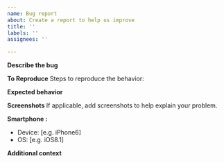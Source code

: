 ```yaml
---
name: Bug report
about: Create a report to help us improve
title: ''
labels: ''
assignees: ''

---
```


**Describe the bug**
<!-- A clear and concise description of what the bug is.-->

**To Reproduce**
Steps to reproduce the behavior:
<!-- 
Example: 
1. Go to '...'
2. Click on '....'
3. Scroll down to '....'
4. See error
-->

**Expected behavior**
<!-- A clear and concise description of what you expected to happen.-->

**Screenshots**
If applicable, add screenshots to help explain your problem.

**Smartphone :** <!-- Please complete the following information about your device. -->
 - Device: [e.g. iPhone6]
 - OS: [e.g. iOS8.1]

**Additional context**
<!-- Add any other context about the problem here. -->
